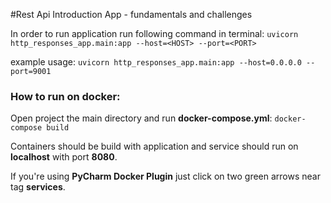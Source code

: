 #Rest Api Introduction App - fundamentals and challenges 

In order to run application run following command in terminal:
`uvicorn http_responses_app.main:app --host=<HOST> --port=<PORT>`

example usage:
`uvicorn http_responses_app.main:app --host=0.0.0.0 --port=9001`

### How to run on docker:
Open project the main directory and run **docker-compose.yml**:
`docker-compose build`

Containers should be build with application and service should run on **localhost**  with port **8080**. 

If you're using **PyCharm Docker Plugin** just click on two green arrows near tag **services**.
